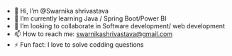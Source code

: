 - 👋 Hi, I’m @Swarnika shrivastava
- 🌱 I’m currently learning Java / Spring Boot/Power BI
- 💞️ I’m looking to collaborate in Software development/ web development 
- 📫 How to reach me: swarnikashrivastava@gmail.com
- ⚡ Fun fact: I love to solve codding questions

<!---
Swarnikashrivastava/Swarnikashrivastava is a ✨ special ✨ repository because its `README.md` (this file) appears on your GitHub profile.
You can click the Preview link to take a look at your changes.
--->
